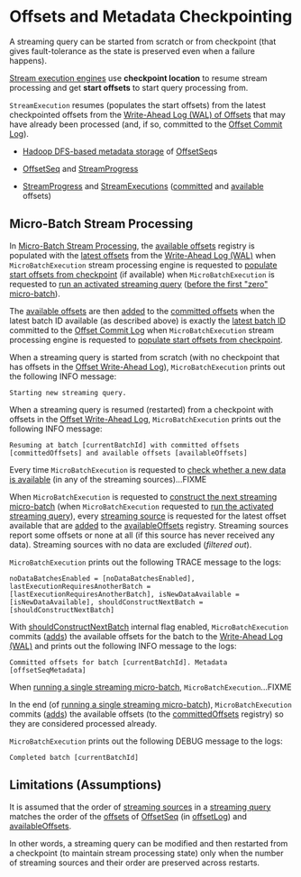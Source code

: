 # Offsets and Metadata Checkpointing

A streaming query can be started from scratch or from checkpoint (that gives fault-tolerance as the state is preserved even when a failure happens).

[Stream execution engines](StreamExecution.md) use **checkpoint location** to resume stream processing and get **start offsets** to start query processing from.

`StreamExecution` resumes (populates the start offsets) from the latest checkpointed offsets from the [Write-Ahead Log (WAL) of Offsets](StreamExecution.md#offsetLog) that may have already been processed (and, if so, committed to the [Offset Commit Log](StreamExecution.md#commitLog)).

* [Hadoop DFS-based metadata storage](OffsetSeqLog.md) of [OffsetSeq](OffsetSeq.md)s

* [OffsetSeq](OffsetSeq.md) and [StreamProgress](StreamProgress.md)

* [StreamProgress](StreamProgress.md) and [StreamExecutions](StreamExecution.md) ([committed](StreamExecution.md#committedOffsets) and [available](StreamExecution.md#availableOffsets) offsets)

## Micro-Batch Stream Processing

In [Micro-Batch Stream Processing](micro-batch-execution/index.md), the [available offsets](StreamExecution.md#availableOffsets) registry is populated with the [latest offsets](HDFSMetadataLog.md#getLatest) from the [Write-Ahead Log (WAL)](StreamExecution.md#offsetLog) when `MicroBatchExecution` stream processing engine is requested to [populate start offsets from checkpoint](micro-batch-execution/MicroBatchExecution.md#populateStartOffsets) (if available) when `MicroBatchExecution` is requested to [run an activated streaming query](micro-batch-execution/MicroBatchExecution.md#runActivatedStream) ([before the first "zero" micro-batch](micro-batch-execution/MicroBatchExecution.md#runActivatedStream-triggerExecution-populateStartOffsets)).

The [available offsets](StreamExecution.md#availableOffsets) are then [added](StreamProgress.md#plusplus) to the [committed offsets](StreamExecution.md#committedOffsets) when the latest batch ID available (as described above) is exactly the [latest batch ID](HDFSMetadataLog.md#getLatest) committed to the [Offset Commit Log](StreamExecution.md#commitLog) when `MicroBatchExecution` stream processing engine is requested to [populate start offsets from checkpoint](micro-batch-execution/MicroBatchExecution.md#populateStartOffsets).

When a streaming query is started from scratch (with no checkpoint that has offsets in the [Offset Write-Ahead Log](StreamExecution.md#offsetLog)), `MicroBatchExecution` prints out the following INFO message:

```text
Starting new streaming query.
```

When a streaming query is resumed (restarted) from a checkpoint with offsets in the [Offset Write-Ahead Log](StreamExecution.md#offsetLog), `MicroBatchExecution` prints out the following INFO message:

```text
Resuming at batch [currentBatchId] with committed offsets [committedOffsets] and available offsets [availableOffsets]
```

Every time `MicroBatchExecution` is requested to [check whether a new data is available](micro-batch-execution/MicroBatchExecution.md#isNewDataAvailable) (in any of the streaming sources)...FIXME

When `MicroBatchExecution` is requested to [construct the next streaming micro-batch](micro-batch-execution/MicroBatchExecution.md#constructNextBatch) (when `MicroBatchExecution` requested to [run the activated streaming query](micro-batch-execution/MicroBatchExecution.md#runActivatedStream)), every [streaming source](StreamExecution.md#uniqueSources) is requested for the latest offset available that are [added](StreamProgress.md#plusplus) to the [availableOffsets](StreamExecution.md#availableOffsets) registry. Streaming sources report some offsets or none at all (if this source has never received any data). Streaming sources with no data are excluded (_filtered out_).

`MicroBatchExecution` prints out the following TRACE message to the logs:

```text
noDataBatchesEnabled = [noDataBatchesEnabled], lastExecutionRequiresAnotherBatch = [lastExecutionRequiresAnotherBatch], isNewDataAvailable = [isNewDataAvailable], shouldConstructNextBatch = [shouldConstructNextBatch]
```

With [shouldConstructNextBatch](micro-batch-execution/MicroBatchExecution.md#constructNextBatch-shouldConstructNextBatch) internal flag enabled, `MicroBatchExecution` commits ([adds](HDFSMetadataLog.md#add)) the available offsets for the batch to the [Write-Ahead Log (WAL)](StreamExecution.md#offsetLog) and prints out the following INFO message to the logs:

```text
Committed offsets for batch [currentBatchId]. Metadata [offsetSeqMetadata]
```

When [running a single streaming micro-batch](micro-batch-execution/MicroBatchExecution.md#runBatch), `MicroBatchExecution`...FIXME

In the end (of [running a single streaming micro-batch](micro-batch-execution/MicroBatchExecution.md#runBatch)), `MicroBatchExecution` commits ([adds](HDFSMetadataLog.md#add)) the available offsets (to the [committedOffsets](#committedOffsets) registry) so they are considered processed already.

`MicroBatchExecution` prints out the following DEBUG message to the logs:

```text
Completed batch [currentBatchId]
```

## Limitations (Assumptions)

It is assumed that the order of [streaming sources](monitoring/ProgressReporter.md#sources) in a [streaming query](StreamExecution.md#analyzedPlan) matches the order of the [offsets](OffsetSeq.md#offsets) of [OffsetSeq](OffsetSeq.md) (in [offsetLog](StreamExecution.md#offsetLog)) and [availableOffsets](StreamExecution.md#availableOffsets).

In other words, a streaming query can be modified and then restarted from a checkpoint (to maintain stream processing state) only when the number of streaming sources and their order are preserved across restarts.
